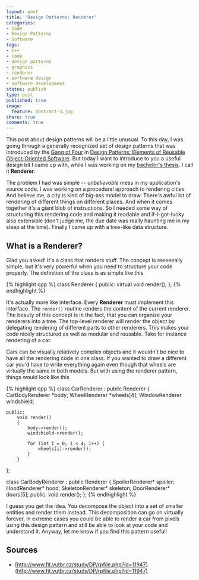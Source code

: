 ```yaml
---
layout: post
title: 'Design Patterns: Renderer'
categories:
- Code
- Design Patterns
- Software
tags:
- C++
- code
- design patterns
- graphics
- renderer
- software design
- software development
status: publish
type: post
published: true
image:
  feature: abstract-3.jpg
share: true
comments: true
---
```

This post about design patterns will be a little unusual. To this day, I was
going through a generally recognized set of design patterns that was introduced
by the [Gang of Four](http://www.hillside.net/the-gang-of-four) in [Design
Patterns: Elements of Reusable Object-Oriented
Software](http://en.wikipedia.org/wiki/Design_Patterns). But today I want to
introduce to you a useful design bit I came up with, while I was working on my
[bachelor's thesis](http://p-g-c.blogspot.com/). I call it **Renderer**.

The problem I had was simple -- _unbelievable_ mess in my application's source
code. I was working on a procedural approach to rendering cities. And believe
me, a city is kind of big-ass model to draw. There's awful lot of rendering of
different things on different places. And when it comes together it's a giant
blob of instructions. So I needed some way of structuring this rendering code
and making it readable and if-I-got-lucky also extensible (don't judge me, the
due date was really haunting me in my sleep at the time). Finally I came up
with a tree-like data structure.

## What is a Renderer?

Glad you asked! It's a class that renders stuff. The concept is reeeeeally
simple, but it's very powerful when you need to structure your code properly.
The definition of the class is as simple like this


{% highlight cpp %}
class Renderer
{
    public:
        virtual void render();
};
{% endhighlight %}


It's actually more like interface. Every **Renderer** must implement this
interface. The `render()` routine renders the content of the current renderer.
The beauty of this concept is in the fact, that you can organize your renderers
into a tree. The top-level renderer will render the object by delegating
rendering of different parts to other renderers. This makes your code nicely
structured as well as modular and reusable. Take for instance rendering of a
car.

Cars can be visually relatively complex objects and it wouldn't be nice to
have all the rendering code in one class. If you wanted to draw a different car
you'd have to write everything again even though that wheels are virtually the
same in both models. But with using the renderer pattern, things would look
like this

{% highlight cpp %}
class CarRenderer : public Renderer
{
    CarBodyRenderer *body;
    WheelRenderer *wheels[4];
    WindowRenderer windshield;

    public:
        void render()
        {
            body->render();
            windshield->render();

            for (int i = 0; i < 4; i++) {
                wheels[i]->render();
            }
        }
};

class CarBodyRenderer : public Renderer
{
    SpoilerRenderer* spoiler;
    HoodRenderer* hood;
    SkeletonRenderer* skeleton;
    DoorRenderer* doors[5];
    public:
         void render();
};
{% endhighlight %}

I guess you get the idea. You decompose the object into a set of smaller
entities and render them instead. This decomposition can go on virtually
forever, in extreme cases you could be able to render a car from pixels using
this design pattern and still be able to look at your code and understand it.
Anyway, let me know if you find this pattern useful!

## Sources
- [http://www.fit.vutbr.cz/study/DP/rpfile.php?id=11947](http://www.fit.vutbr.cz/study/DP/rpfile.php?id=11947)


